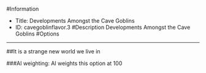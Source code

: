 #Information
 - Title: Developments Amongst the Cave Goblins
 - ID: cavegoblinflavor.3
#Description
Developments Amongst the Cave Goblins
#Options

___
##It is a strange new world we live in

###AI weighting:
AI weights this option at 100

